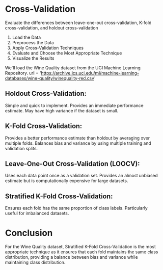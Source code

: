 # Cross-Validation
Evaluate the differences between leave-one-out cross-validation, K-fold cross-validation, and holdout cross-validation



1. Load the Data
2. Preprocess the Data
3. Apply Cross-Validation Techniques
4. Evaluate and Choose the Most Appropriate Technique
5. Visualize the Results
   

We'll load the Wine Quality dataset from the UCI Machine Learning Repository. 
url = 'https://archive.ics.uci.edu/ml/machine-learning-databases/wine-quality/winequality-red.csv'

## Holdout Cross-Validation:

Simple and quick to implement.
Provides an immediate performance estimate.
May have high variance if the dataset is small.

## K-Fold Cross-Validation:

Provides a better performance estimate than holdout by averaging over multiple folds.
Balances bias and variance by using multiple training and validation splits.

## Leave-One-Out Cross-Validation (LOOCV):

Uses each data point once as a validation set.
Provides an almost unbiased estimate but is computationally expensive for large datasets.

## Stratified K-Fold Cross-Validation:

Ensures each fold has the same proportion of class labels.
Particularly useful for imbalanced datasets.

# Conclusion
For the Wine Quality dataset, Stratified K-Fold Cross-Validation is the most appropriate technique as it ensures that each fold maintains the same class distribution, providing a balance between bias and variance while maintaining class distribution.
